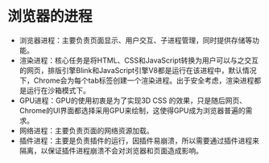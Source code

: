 # 浏览器的进程
- 浏览器进程：主要负责页面显示、用户交互、子进程管理，同时提供存储等功能。
- 渲染进程：核心任务是将HTML、CSS和JavaScript转换为用户可以与之交互的网页，排版引擎Blink和JavaScript引擎V8都是运行在该进程中，默认情况下，Chrome会为每个tab标签创建一个渲染进程。出于安全考虑，渲染进程都是运行在沙箱模式下。
- GPU进程：GPU的使用初衷是为了实现3D CSS 的效果，只是随后网页、Chrome的UI界面都选择采用GPU来绘制，这使得GPU成为浏览器普遍的需求。
- 网络进程：主要负责页面的网络资源加载。
- 插件进程：主要是负责插件的运行，因插件易崩溃，所以需要通过插件进程来隔离，以保证插件进程崩溃不会对浏览器和页面造成影响。